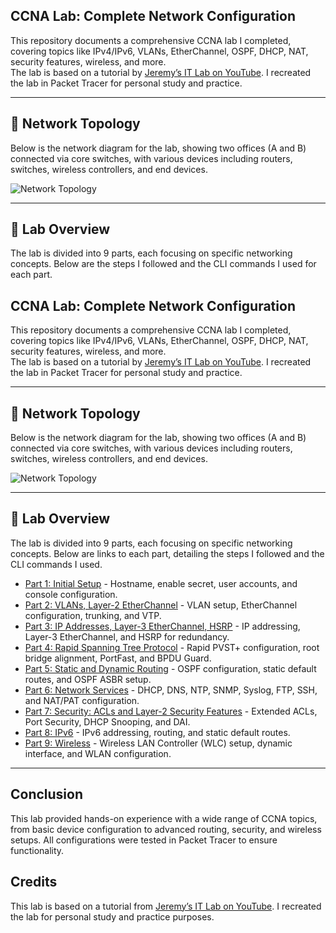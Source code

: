 
## CCNA Lab: Complete Network Configuration

This repository documents a comprehensive CCNA lab I completed, covering topics like IPv4/IPv6, VLANs, EtherChannel, OSPF, DHCP, NAT, security features, wireless, and more.  
The lab is based on a tutorial by [Jeremy’s IT Lab on YouTube](https://www.youtube.com/c/JeremysITLab). I recreated the lab in Packet Tracer for personal study and practice.

---

## 📡 Network Topology

Below is the network diagram for the lab, showing two offices (A and B) connected via core switches, with various devices including routers, switches, wireless controllers, and end devices.

![Network Topology](topology.png)

---

## 🧪 Lab Overview

The lab is divided into 9 parts, each focusing on specific networking concepts. Below are the steps I followed and the CLI commands I used for each part.


## CCNA Lab: Complete Network Configuration

This repository documents a comprehensive CCNA lab I completed, covering topics like IPv4/IPv6, VLANs, EtherChannel, OSPF, DHCP, NAT, security features, wireless, and more.  
The lab is based on a tutorial by [Jeremy’s IT Lab on YouTube](https://www.youtube.com/c/JeremysITLab). I recreated the lab in Packet Tracer for personal study and practice.

---

## 📡 Network Topology

Below is the network diagram for the lab, showing two offices (A and B) connected via core switches, with various devices including routers, switches, wireless controllers, and end devices.

![Network Topology](topology.png)

---

## 🧪 Lab Overview

The lab is divided into 9 parts, each focusing on specific networking concepts. Below are links to each part, detailing the steps I followed and the CLI commands I used.

- [Part 1: Initial Setup](part1.md) - Hostname, enable secret, user accounts, and console configuration.
- [Part 2: VLANs, Layer-2 EtherChannel](part2.md) - VLAN setup, EtherChannel configuration, trunking, and VTP.
- [Part 3: IP Addresses, Layer-3 EtherChannel, HSRP](part3.md) - IP addressing, Layer-3 EtherChannel, and HSRP for redundancy.
- [Part 4: Rapid Spanning Tree Protocol](part4.md) - Rapid PVST+ configuration, root bridge alignment, PortFast, and BPDU Guard.
- [Part 5: Static and Dynamic Routing](part5.md) - OSPF configuration, static default routes, and OSPF ASBR setup.
- [Part 6: Network Services](part6.md) - DHCP, DNS, NTP, SNMP, Syslog, FTP, SSH, and NAT/PAT configuration.
- [Part 7: Security: ACLs and Layer-2 Security Features](part7.md) - Extended ACLs, Port Security, DHCP Snooping, and DAI.
- [Part 8: IPv6](part8.md) - IPv6 addressing, routing, and static default routes.
- [Part 9: Wireless](part9.md) - Wireless LAN Controller (WLC) setup, dynamic interface, and WLAN configuration.

---

## Conclusion

This lab provided hands-on experience with a wide range of CCNA topics, from basic device configuration to advanced routing, security, and wireless setups. All configurations were tested in Packet Tracer to ensure functionality.

## Credits

This lab is based on a tutorial from [Jeremy’s IT Lab on YouTube](https://www.youtube.com/c/JeremysITLab). I recreated the lab for personal study and practice purposes.
